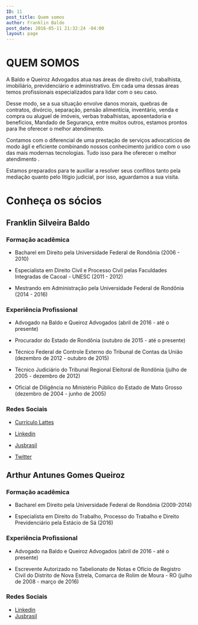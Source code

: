 ```yaml
---
ID: 11
post_title: Quem somos
author: Franklin Baldo
post_date: 2016-05-11 21:32:24 -04:00
layout: page
---
```


# QUEM SOMOS

A Baldo e Queiroz Advogados atua nas áreas de direito civil, trabalhista, imobiliário, previdenciário e administrativo. Em cada uma dessas áreas temos profissionais especializados para lidar com o seu caso.

Desse modo, se a sua situação envolve danos morais, quebras de contratos, divórcio, separação, pensão alimentícia, inventário, venda e compra ou aluguel de imóveis, verbas trabalhistas, aposentadoria e benefícios, Mandado de Segurança, entre muitos outros, estamos prontos para lhe oferecer o melhor atendimento.

Contamos com o diferencial de uma prestação de serviços advocatícios de modo ágil e eficiente combinando nossos conhecimento jurídico com o uso das mais modernas tecnologias. Tudo isso para lhe oferecer o melhor atendimento .

Estamos preparados para te auxiliar a resolver seus conflitos tanto pela mediação quanto pelo litígio judicial, por isso,  aguardamos a sua visita.

# Conheça os sócios

## Franklin Silveira Baldo

### Formação acadêmica

* Bacharel em Direito pela Universidade Federal de Rondônia (2006 - 2010)

* Especialista em Direito Civil e Processo Civil pelas Faculdades Integradas de Cacoal - UNESC (2011 - 2012)

* Mestrando em Administração pela Universidade Federal de Rondônia (2014 - 2016)

### Experiência Profissional

* Advogado na Baldo e Queiroz Advogados (abril de 2016 - até o presente)

* Procurador do Estado de Rondônia (outubro de 2015 - até o presente)

* Técnico Federal de Controle Externo do Tribunal de Contas da União (dezembro de 2012 - outubro de 2015)

* Técnico Judiciário do Tribunal Regional Eleitoral de Rondônia (julho de 2005 - dezembro de 2012)

* Oficial de Diligência no Ministério Público do Estado de Mato Grosso (dezembro de 2004 - junho de 2005)

### Redes Sociais

* [Currículo Lattes](http://buscatextual.cnpq.br/buscatextual/visualizacv.do?id=K4384333Z9)

* [Linkedin](https://www.linkedin.com/in/franklinbaldo)

* [Jusbrasil](http://franklinbaldo.jusbrasil.com.br)

* [Twitter](https://twitter.com/franklinbaldo)

## Arthur Antunes Gomes Queiroz

### Formação acadêmica

* Bacharel em Direito pela Universidade Federal de Rondônia (2009-2014)

* Especialista em Direito do Trabalho, Processo do Trabalho e Direito Previdenciário pela Estácio de Sá (2016)

### Experiência Profissional

* Advogado na Baldo e Queiroz Advogados (abril de 2016 - até o presente)

* Escrevente Autorizado no Tabelionato de Notas e Ofício de Registro Civil do Distrito de Nova Estrela, Comarca de Rolim de Moura - RO  (julho de 2008 - março de 2016)

### Redes Sociais

* [Linkedin](https://br.linkedin.com/in/arthur-antunes-8110a8b4)
* [Jusbrasil](http://arthurantunes792.jusbrasil.com.br/)
